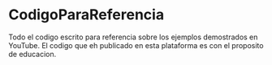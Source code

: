 # CodigoParaReferencia
Todo el codigo escrito para referencia sobre los ejemplos demostrados en YouTube. 
El codigo que eh publicado en esta plataforma es con el proposito de educacion.
